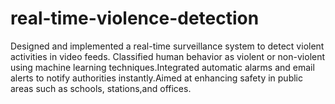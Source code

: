# real-time-violence-detection
Designed and implemented a real-time surveillance system to detect violent activities in video feeds. Classified human behavior as violent or non-violent using machine learning techniques.Integrated automatic alarms and email alerts to notify authorities instantly.Aimed at enhancing safety in public areas such as schools, stations,and offices.
